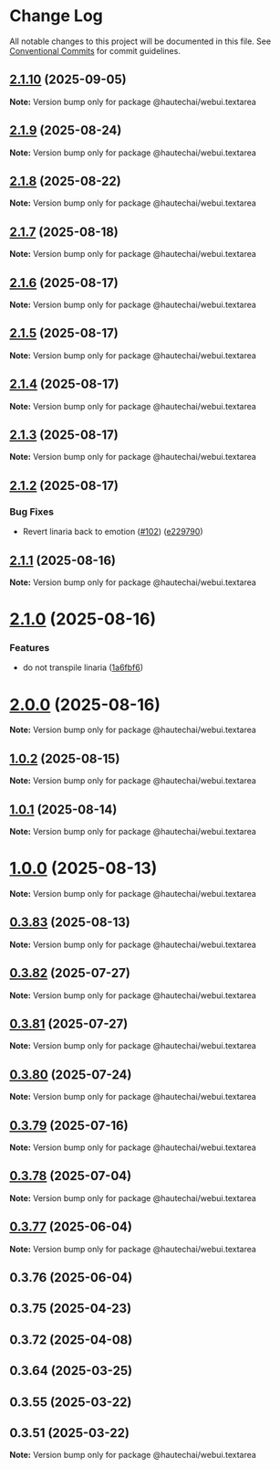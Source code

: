 # Change Log

All notable changes to this project will be documented in this file.
See [Conventional Commits](https://conventionalcommits.org) for commit guidelines.

## [2.1.10](https://github.com/HautechAI/webui/compare/@hautechai/webui.textarea@2.1.9...@hautechai/webui.textarea@2.1.10) (2025-09-05)

**Note:** Version bump only for package @hautechai/webui.textarea

## [2.1.9](https://github.com/HautechAI/webui/compare/@hautechai/webui.textarea@2.1.8...@hautechai/webui.textarea@2.1.9) (2025-08-24)

**Note:** Version bump only for package @hautechai/webui.textarea

## [2.1.8](https://github.com/HautechAI/webui/compare/@hautechai/webui.textarea@2.1.7...@hautechai/webui.textarea@2.1.8) (2025-08-22)

**Note:** Version bump only for package @hautechai/webui.textarea

## [2.1.7](https://github.com/HautechAI/webui/compare/@hautechai/webui.textarea@2.1.6...@hautechai/webui.textarea@2.1.7) (2025-08-18)

**Note:** Version bump only for package @hautechai/webui.textarea

## [2.1.6](https://github.com/HautechAI/webui/compare/@hautechai/webui.textarea@2.1.5...@hautechai/webui.textarea@2.1.6) (2025-08-17)

**Note:** Version bump only for package @hautechai/webui.textarea

## [2.1.5](https://github.com/HautechAI/webui/compare/@hautechai/webui.textarea@2.1.4...@hautechai/webui.textarea@2.1.5) (2025-08-17)

**Note:** Version bump only for package @hautechai/webui.textarea

## [2.1.4](https://github.com/HautechAI/webui/compare/@hautechai/webui.textarea@2.1.3...@hautechai/webui.textarea@2.1.4) (2025-08-17)

**Note:** Version bump only for package @hautechai/webui.textarea

## [2.1.3](https://github.com/HautechAI/webui/compare/@hautechai/webui.textarea@2.1.2...@hautechai/webui.textarea@2.1.3) (2025-08-17)

**Note:** Version bump only for package @hautechai/webui.textarea

## [2.1.2](https://github.com/HautechAI/webui/compare/@hautechai/webui.textarea@2.1.1...@hautechai/webui.textarea@2.1.2) (2025-08-17)

### Bug Fixes

- Revert linaria back to emotion ([#102](https://github.com/HautechAI/webui/issues/102)) ([e229790](https://github.com/HautechAI/webui/commit/e229790dae8eba4b3037bbe41365e5a73ab7f6dc))

## [2.1.1](https://github.com/HautechAI/webui/compare/@hautechai/webui.textarea@2.1.0...@hautechai/webui.textarea@2.1.1) (2025-08-16)

**Note:** Version bump only for package @hautechai/webui.textarea

# [2.1.0](https://github.com/HautechAI/webui/compare/@hautechai/webui.textarea@1.0.2...@hautechai/webui.textarea@2.1.0) (2025-08-16)

### Features

- do not transpile linaria ([1a6fbf6](https://github.com/HautechAI/webui/commit/1a6fbf6353a0e5028040006b5045170cf83f1ba0))

# [2.0.0](https://github.com/HautechAI/webui/compare/@hautechai/webui.textarea@1.0.2...@hautechai/webui.textarea@2.0.0) (2025-08-16)

**Note:** Version bump only for package @hautechai/webui.textarea

## [1.0.2](https://github.com/HautechAI/webui/compare/@hautechai/webui.textarea@1.0.1...@hautechai/webui.textarea@1.0.2) (2025-08-15)

**Note:** Version bump only for package @hautechai/webui.textarea

## [1.0.1](https://github.com/HautechAI/webui/compare/@hautechai/webui.textarea@1.0.0...@hautechai/webui.textarea@1.0.1) (2025-08-14)

**Note:** Version bump only for package @hautechai/webui.textarea

# [1.0.0](https://github.com/HautechAI/webui/compare/@hautechai/webui.textarea@0.3.83...@hautechai/webui.textarea@1.0.0) (2025-08-13)

**Note:** Version bump only for package @hautechai/webui.textarea

## [0.3.83](https://github.com/HautechAI/webui/compare/@hautechai/webui.textarea@0.3.82...@hautechai/webui.textarea@0.3.83) (2025-08-13)

**Note:** Version bump only for package @hautechai/webui.textarea

## [0.3.82](https://github.com/HautechAI/webui/compare/@hautechai/webui.textarea@0.3.81...@hautechai/webui.textarea@0.3.82) (2025-07-27)

**Note:** Version bump only for package @hautechai/webui.textarea

## [0.3.81](https://github.com/HautechAI/webui/compare/@hautechai/webui.textarea@0.3.80...@hautechai/webui.textarea@0.3.81) (2025-07-27)

**Note:** Version bump only for package @hautechai/webui.textarea

## [0.3.80](https://github.com/HautechAI/webui/compare/@hautechai/webui.textarea@0.3.79...@hautechai/webui.textarea@0.3.80) (2025-07-24)

**Note:** Version bump only for package @hautechai/webui.textarea

## [0.3.79](https://github.com/HautechAI/webui/compare/@hautechai/webui.textarea@0.3.78...@hautechai/webui.textarea@0.3.79) (2025-07-16)

**Note:** Version bump only for package @hautechai/webui.textarea

## [0.3.78](https://github.com/HautechAI/webui/compare/@hautechai/webui.textarea@0.3.77...@hautechai/webui.textarea@0.3.78) (2025-07-04)

**Note:** Version bump only for package @hautechai/webui.textarea

## [0.3.77](https://github.com/HautechAI/webui/compare/@hautechai/webui.textarea@0.3.76...@hautechai/webui.textarea@0.3.77) (2025-06-04)

**Note:** Version bump only for package @hautechai/webui.textarea

## 0.3.76 (2025-06-04)

## 0.3.75 (2025-04-23)

## 0.3.72 (2025-04-08)

## 0.3.64 (2025-03-25)

## 0.3.55 (2025-03-22)

## 0.3.51 (2025-03-22)

**Note:** Version bump only for package @hautechai/webui.textarea
